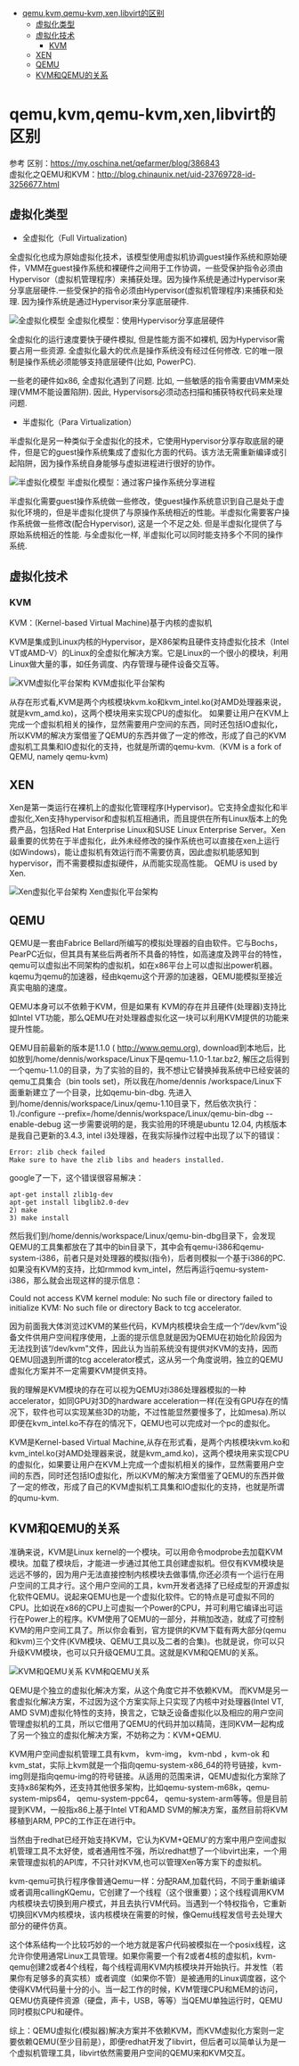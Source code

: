 
<!-- @import "[TOC]" {cmd="toc" depthFrom=1 depthTo=6 orderedList=false} -->

<!-- code_chunk_output -->

* [qemu,kvm,qemu-kvm,xen,libvirt的区别](#qemukvmqemu-kvmxenlibvirt的区别)
	* [虚拟化类型](#虚拟化类型)
	* [虚拟化技术](#虚拟化技术)
		* [KVM](#kvm)
	* [XEN](#xen)
	* [QEMU](#qemu)
	* [KVM和QEMU的关系](#kvm和qemu的关系)

<!-- /code_chunk_output -->

# qemu,kvm,qemu-kvm,xen,libvirt的区别

> 
参考
区别：https://my.oschina.net/qefarmer/blog/386843  
虚拟化之QEMU和KVM：http://blog.chinaunix.net/uid-23769728-id-3256677.html

## 虚拟化类型

- 全虚拟化（Full Virtualization)

全虚拟化也成为原始虚拟化技术，该模型使用虚拟机协调guest操作系统和原始硬件，VMM在guest操作系统和裸硬件之间用于工作协调，一些受保护指令必须由Hypervisor（虚拟机管理程序）来捕获处理。因为操作系统是通过Hypervisor来分享底层硬件.一些受保护的指令必须由Hypervisor(虚拟机管理程序)来捕获和处理. 因为操作系统是通过Hypervisor来分享底层硬件.

![全虚拟化模型](http://7u2ho6.com1.z0.glb.clouddn.com/tech-full-virtualization.gif)
全虚拟化模型：使用Hypervisor分享底层硬件

全虚拟化的运行速度要快于硬件模拟, 但是性能方面不如裸机, 因为Hypervisor需要占用一些资源. 全虚拟化最大的优点是操作系统没有经过任何修改. 它的唯一限制是操作系统必须能够支持底层硬件(比如, PowerPC).

一些老的硬件如x86, 全虚拟化遇到了问题. 比如, 一些敏感的指令需要由VMM来处理(VMM不能设置陷阱). 因此, Hypervisors必须动态扫描和捕获特权代码来处理问题.

- 半虚拟化（Para Virtualization）

半虚拟化是另一种类似于全虚拟化的技术，它使用Hypervisor分享存取底层的硬件，但是它的guest操作系统集成了虚拟化方面的代码。该方法无需重新编译或引起陷阱，因为操作系统自身能够与虚拟进程进行很好的协作。

![半虚拟化模型](http://7u2ho6.com1.z0.glb.clouddn.com/tech-para-virtualization.gif)
半虚拟化模型：通过客户操作系统分享进程

半虚拟化需要guest操作系统做一些修改，使guest操作系统意识到自己是处于虚拟化环境的，但是半虚拟化提供了与原操作系统相近的性能。半虚拟化需要客户操作系统做一些修改(配合Hypervisor), 这是一个不足之处. 但是半虚拟化提供了与原始系统相近的性能. 与全虚拟化一样, 半虚拟化可以同时能支持多个不同的操作系统.

## 虚拟化技术

### KVM

KVM：(Kernel-based Virtual Machine)基于内核的虚拟机

KVM是集成到Linux内核的Hypervisor，是X86架构且硬件支持虚拟化技术（Intel VT或AMD-V）的Linux的全虚拟化解决方案。它是Linux的一个很小的模块，利用Linux做大量的事，如任务调度、内存管理与硬件设备交互等。

![KVM虚拟化平台架构](http://7u2ho6.com1.z0.glb.clouddn.com/tech-kvm-architecture.jpg)
KVM虚拟化平台架构

从存在形式看,KVM是两个内核模块kvm.ko和kvm_intel.ko(对AMD处理器来说，就是kvm_amd.ko)，这两个模块用来实现CPU的虚拟化。 如果要让用户在KVM上完成一个虚拟机相关的操作，显然需要用户空间的东西，同时还包括IO虚拟化，所以KVM的解决方案借鉴了QEMU的东西并做了一定的修改，形成了自己的KVM虚拟机工具集和IO虚拟化的支持，也就是所谓的qemu-kvm.（KVM is a fork of QEMU, namely qemu-kvm)

## XEN

Xen是第一类运行在裸机上的虚拟化管理程序(Hypervisor)。它支持全虚拟化和半虚拟化,Xen支持hypervisor和虚拟机互相通讯，而且提供在所有Linux版本上的免费产品，包括Red Hat Enterprise Linux和SUSE Linux Enterprise Server。Xen最重要的优势在于半虚拟化，此外未经修改的操作系统也可以直接在xen上运行(如Windows)，能让虚拟机有效运行而不需要仿真，因此虚拟机能感知到hypervisor，而不需要模拟虚拟硬件，从而能实现高性能。 QEMU is used by Xen.

![Xen虚拟化平台架构](http://7u2ho6.com1.z0.glb.clouddn.com/tech-xen-architecture.jpg)
Xen虚拟化平台架构

## QEMU

QEMU是一套由Fabrice Bellard所编写的模拟处理器的自由软件。它与Bochs，PearPC近似，但其具有某些后两者所不具备的特性，如高速度及跨平台的特性，qemu可以虚拟出不同架构的虚拟机，如在x86平台上可以虚拟出power机器。kqemu为qemu的加速器，经由kqemu这个开源的加速器，QEMU能模拟至接近真实电脑的速度。

QEMU本身可以不依赖于KVM，但是如果有 KVM的存在并且硬件(处理器)支持比如Intel VT功能，那么QEMU在对处理器虚拟化这一块可以利用KVM提供的功能来提升性能。

QEMU目前最新的版本是1.1.0 ( http://www.qemu.org), download到本地后，比如放到/home/dennis/workspace/Linux下是qemu-1.1.0-1.tar.bz2, 解压之后得到一个qemu-1.1.0的目录，为了实验的目的，我不想让它替换掉我系统中已经安装的qemu工具集合（bin tools set)，所以我在/home/dennis /workspace/Linux下面重新建立了一个目录，比如qemu-bin-dbg. 先进入到/home/dennis/workspace/Linux/qemu-1.10目录下，然后依次执行：
1)./configure --prefix=/home/dennis/workspace/Linux/qemu-bin-dbg --enable-debug
这一步需要说明的是，我实验用的环境是ubuntu 12.04, 内核版本是我自己更新的3.4.3, intel i3处理器，在我实际操作过程中出现了以下的错误：

```
Error: zlib check failed
Make sure to have the zlib libs and headers installed.
```

google了一下，这个错误很容易解决：

```
apt-get install zlib1g-dev
apt-get install libglib2.0-dev
2) make
3) make install
``` 

然后我们到/home/dennis/workspace/Linux/qemu-bin-dbg目录下，会发现QEMU的工具集都放在了其中的bin目录下，其中会有qemu-i386和qemu-system-i386，前者只是对处理器的模拟(指令)，后者则模拟一个基于i386的PC. 如果没有KVM的支持，比如rmmod kvm_intel，然后再运行qemu-system-i386，那么就会出现这样的提示信息：

Could not access KVM kernel module: No such file or directory 
failed to initialize KVM: No such file or directory
Back to tcg accelerator.

因为前面我大体浏览过KVM的某些代码，KVM内核模块会生成一个“/dev/kvm”设备文件供用户空间程序使用，上面的提示信息就是因为QEMU在初始化阶段因为无法找到该“/dev/kvm"文件，因此认为当前系统没有提供对KVM的支持，因而QEMU回退到所谓的tcg accelerator模式，这从另一个角度说明，独立的QEMU虚拟化方案并不一定需要KVM提供支持。

我的理解是KVM模块的存在可以视为QEMU对i386处理器模拟的一种accelerator，如同GPU对3D的hardware acceleration一样(在没有GPU存在的情况下，软件也可以实现某些3D的功能，不过性能显然要慢多了，比如mesa).所以即便在kvm_intel.ko不存在的情况下，QEMU也可以完成对一个pc的虚拟化。

KVM是Kernel-based Virtual Machine,从存在形式看，是两个内核模块kvm.ko和kvm_intel.ko(对AMD处理器来说，就是kvm_amd.ko)，这两个模块用来实现CPU的虚拟化，如果要让用户在KVM上完成一个虚拟机相关的操作，显然需要用户空间的东西，同时还包括IO虚拟化，所以KVM的解决方案借鉴了QEMU的东西并做了一定的修改，形成了自己的KVM虚拟机工具集和IO虚拟化的支持，也就是所谓的qumu-kvm.

## KVM和QEMU的关系

准确来说，KVM是Linux kernel的一个模块。可以用命令modprobe去加载KVM模块。加载了模块后，才能进一步通过其他工具创建虚拟机。但仅有KVM模块是远远不够的，因为用户无法直接控制内核模块去做事情,你还必须有一个运行在用户空间的工具才行。这个用户空间的工具，kvm开发者选择了已经成型的开源虚拟化软件QEMU。说起来QEMU也是一个虚拟化软件。它的特点是可虚拟不同的CPU。比如说在x86的CPU上可虚拟一个Power的CPU，并可利用它编译出可运行在Power上的程序。KVM使用了QEMU的一部分，并稍加改造，就成了可控制KVM的用户空间工具了。所以你会看到，官方提供的KVM下载有两大部分(qemu和kvm)三个文件(KVM模块、QEMU工具以及二者的合集)。也就是说，你可以只升级KVM模块，也可以只升级QEMU工具。这就是KVM和QEMU的关系。

![KVM和QEMU关系](http://7u2ho6.com1.z0.glb.clouddn.com/tech-kvm-and-qemu.png)
KVM和QEMU关系

QEMU是个独立的虚拟化解决方案，从这个角度它并不依赖KVM。 而KVM是另一套虚拟化解决方案，不过因为这个方案实际上只实现了内核中对处理器(Intel VT, AMD SVM)虚拟化特性的支持，换言之，它缺乏设备虚拟化以及相应的用户空间管理虚拟机的工具，所以它借用了QEMU的代码并加以精简，连同KVM一起构成了另一个独立的虚拟化解决方案，不妨称之为：KVM+QEMU. 

KVM用户空间虚拟机管理工具有kvm， kvm-img， kvm-nbd ，kvm-ok 和kvm_stat，实际上kvm就是一个指向qemu-system-x86_64的符号链接，kvm-img则是指向qemu-img的符号链接。从适用的范围来讲，QEMU虚拟化方案除了支持x86架构外，还支持其他很多架构，比如qemu-system-m68k，qemu-system-mips64， qemu-system-ppc64， qemu-system-arm等等。但是目前提到KVM，一般指x86上基于Intel VT和AMD SVM的解决方案，虽然目前将KVM移植到ARM, PPC的工作正在进行中。

当然由于redhat已经开始支持KVM，它认为KVM+QEMU'的方案中用户空间虚拟机管理工具不太好使，或者通用性不强，所以redhat想了一个libvirt出来，一个用来管理虚拟机的API库，不只针对KVM,也可以管理Xen等方案下的虚拟机。

kvm-qemu可执行程序像普通Qemu一样：分配RAM,加载代码，不同于重新编译或者调用callingKQemu，它创建了一个线程（这个很重要）；这个线程调用KVM内核模块去切换到用户模式，并且去执行VM代码。当遇到一个特权指令，它重新切换回KVM内核模块，该内核模块在需要的时候，像Qemu线程发信号去处理大部分的硬件仿真。

这个体系结构一个比较巧妙的一个地方就是客户代码被模拟在一个posix线程，这允许你使用通常Linux工具管理。如果你需要一个有2或者4核的虚拟机，kvm-qemu创建2或者4个线程，每个线程调用KVM内核模块并开始执行。并发性（若果你有足够多的真实核）或者调度（如果你不管）是被通用的Linux调度器，这个使得KVM代码量十分的小。当一起工作的时候，KVM管理CPU和MEM的访问，QEMU仿真硬件资源（硬盘，声卡，USB，等等）当QEMU单独运行时，QEMU同时模拟CPU和硬件。

综上：QEMU虚拟化(模拟器)解决方案并不依赖KVM，而KVM虚拟化方案则一定要依赖QEMU(至少目前是），即便redhat开发了libvirt，但后者可以简单认为是一个虚拟机管理工具，libvirt依然需要用户空间的QEMU来和KVM交互。
